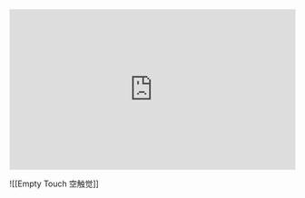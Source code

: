 
<div style="padding:56.25% 0 0 0; position:relative;"><iframe src="https://www.youtube.com/embed/LzCTLmiBhfc?si=NHO0oKV7soaywuUg" style="position:absolute;top:0;left:0;width:100%;height:100%;" frameborder="0" allow="autoplay; fullscreen; picture-in-picture" allowfullscreen></iframe></div>


![[Empty Touch 空触觉]]
